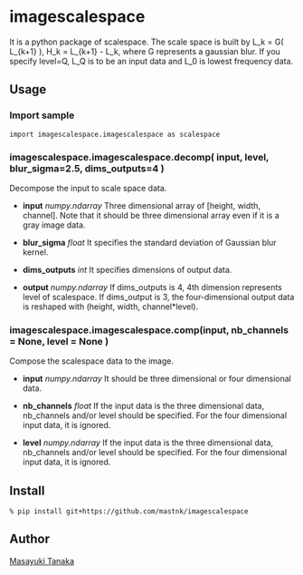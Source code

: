 imagescalespace
====

It is a python package of scalespace.
The scale space is built by L_k = G( L_{k+1} ), H_k = L_{k+1} - L_k, where G represents a gaussian blur.
If you specify level=Q, L_Q is to be an input data and L_0 is lowest frequency data.

## Usage

### Import sample
`import imagescalespace.imagescalespace as scalespace`

### imagescalespace.imagescalespace.decomp( input, level, blur_sigma=2.5, dims_outputs=4 )
Decompose the input to scale space data.

- **input** *numpy.ndarray*
Three dimensional array of [height, width, channel]. Note that it should be three dimensional array even if it is a gray image data.

- **blur_sigma** *float*
It specifies the standard deviation of Gaussian blur kernel.

- **dims_outputs** *int*
It specifies dimensions of output data.

- **output** *numpy.ndarray*
If dims_outputs is 4, 4th dimension represents level of scalespace. If dims_output is 3, the four-dimensional output data is reshaped with (height, width, channel*level).


### imagescalespace.imagescalespace.comp(input, nb_channels = None, level = None )
Compose the scalespace data to the image.

- **input** *numpy.ndarray*
It should be three dimensional or four dimensional data.

- **nb_channels** *float*
If the input data is the three dimensional data, nb_channels and/or level should be specified. For the four dimensional input data, it is ignored.

- **level** *numpy.ndarray*
If the input data is the three dimensional data, nb_channels and/or level should be specified. For the four dimensional input data, it is ignored.

## Install

`% pip install git+https://github.com/mastnk/imagescalespace`

## Author

[Masayuki Tanaka](https://github.com/mastnk)
